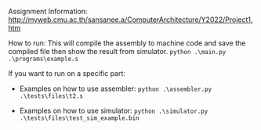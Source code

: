 Assignment Information: http://myweb.cmu.ac.th/sansanee.a/ComputerArchitecture/Y2022/Project1.htm

How to run:
This will compile the assembly to machine code and save the compiled file then show the result from simulator.
`python .\main.py .\programs\example.s`

If you want to run on a specific part:

- Examples on how to use assembler:
`python .\assembler.py .\tests\files\t2.s`

- Examples on how to use simulator:
`python .\simulator.py .\tests\files\test_sim_example.bin`